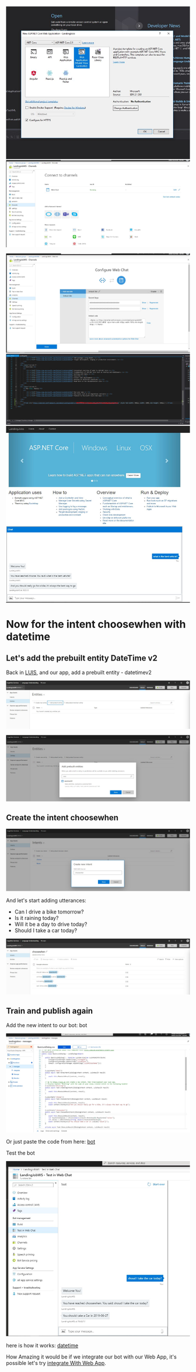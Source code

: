 
![Add prebuild entity](screens/1_3_1-CreateWebApplication.jpg)
![Add prebuild entity](screens/1_3_2-Channels.jpg)

![Add prebuild entity](screens/1_3_3-GetEmbedCode.jpg)
![Add prebuild entity](screens/1_3_4-AddGetEmbedCode.jpg)
![Add prebuild entity](screens/1_3_5-TestWebApp.jpg)






# Now for the intent choosewhen with datetime

## Let's add the prebuilt entity DateTime v2

Back in [LUIS](https://www.luis.ai), and our app, add a prebuilt entity - datetimev2

![Add prebuild entity](screens/1_2_2_1-CreateEntityAddPreBuildEntity.jpg)

![Add prebuild entity 1](screens/1_2_2_2-CreateEntityAddPreBuildEntity_1.jpg)

## Create the intent choosewhen

![create choose when intent](screens/1_2_2_3-CreateEntityAddIntentChooseWhen.jpg)

And let's start adding utterances:

* Can I drive a bike tomorrow?
* Is it raining today?
* Will it be a day to drive today?
* Should I take a car today?

![add utterances](screens/1_2_2_4-CreateEntityAddUtterances.jpg)

## Train and publish again

Add the new intent to our bot: bot

![Add intent to function](screens/1_2_2_5-CreateEntityAddIntentToFunction.jpg)

Or just paste the code from here: [bot](exercises/ex2/BasicLuisDialog.csx)

Test the bot

![test entity in web chat](screens/1_2_2_6-CreateEntityTestInChat.jpg)

here is how it works: [datetime](https://docs.microsoft.com/en-us/azure/cognitive-services/luis/luis-reference-prebuilt-datetimev2)

How Amazing it would be if we integrate our bot with our Web App, it's possible let's try [integrate With Web App](https://github.com/xpandit/landingjobs_cognitiveservices/blob/master/IntegrateWithWebApp.md).
